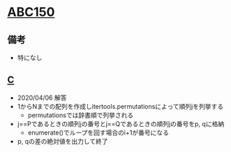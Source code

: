 # [ABC150]()

## 備考

- 特になし

## [C]()

- 2020/04/06 解答
- 1からNまでの配列を作成しitertools.permutationsによって順列jを列挙する
  - permutationsでは辞書順で列挙される
- j==Pであるときの順列jの番号とj==Qであるときの順列jの番号をp, qに格納
  - enumerate()でループを回す場合のi+1が番号になる
- p, qの差の絶対値を出力して終了